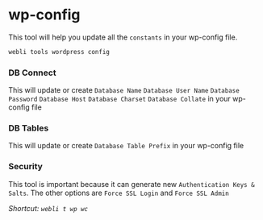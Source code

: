 # wp-config

This tool will help you update all the `constants` in your wp-config file.

```bash
webli tools wordpress config
```

### DB Connect

This will update or create `Database Name` `Database User Name` `Database Password` `Database Host` `Database Charset` `Database Collate` in your wp-config file

### DB Tables

This will update or create `Database Table Prefix` in your wp-config file

### Security

This tool is important because it can generate new `Authentication Keys & Salts`. The other options are `Force SSL Login` and `Force SSL Admin`



*Shortcut: `webli t wp wc`*